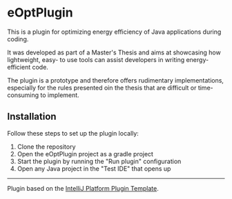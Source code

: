# eOptPlugin

<!-- Plugin description -->
This is a plugin for optimizing energy efficiency of Java applications during coding.

It was developed as part of a Master's Thesis and aims at showcasing how lightweight, easy- to use tools can assist developers in writing energy-efficient code.

The plugin is a prototype and therefore offers rudimentary implementations, especially for the rules presented oin the thesis that are difficult or time-consuming to implement.
<!-- Plugin description end -->

## Installation

Follow these steps to set up the plugin locally:

   1. Clone the repository
   2. Open the eOptPlugin project as a gradle project
   3. Start the plugin by running the "Run plugin" configuration
   4. Open any Java project in the "Test IDE" that opens up


---
Plugin based on the [IntelliJ Platform Plugin Template][template].

[template]: https://github.com/JetBrains/intellij-platform-plugin-template
[docs:plugin-description]: https://plugins.jetbrains.com/docs/intellij/plugin-user-experience.html#plugin-description-and-presentation
